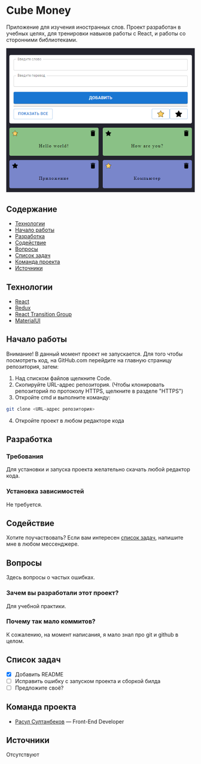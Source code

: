 # Cube Money
Приложение для изучения иностранных слов. Проект разработан в учебных целях, для тренировки навыков работы с React, и работы со сторонними библиотеками.

![Preview](./preview.png)

## Содержание
- [Технологии](#технологии)
- [Начало работы](#начало-работы)
- [Разработка](#разработка)
- [Содействие](#содействие)
- [Вопросы](#вопросы)
- [Список задач](#список-задач)
- [Команда проекта](#команда-проекта)
- [Источники](#источники)

## Технологии
- [React](https://react.dev)
- [Redux](https://redux.js.org)
- [React Transition Group](https://reactcommunity.org/react-transition-group)
- [MaterialUI](https://mui.com)

## Начало работы

Внимание! В данный момент проект не запускается. Для того чтобы посмотреть код, на GitHub.com перейдите на главную страницу репозитория, затем:
1. Над списком файлов щелкните Code.
2. Скопируйте URL-адрес репозитория. (Чтобы клонировать репозиторий по протоколу HTTPS, щелкните в разделе "HTTPS")
3. Откройте cmd и выполните команду: 
```sh
git clone <URL-адрес репозитория>
```
4. Откройте проект в любом редакторе кода

## Разработка

### Требования
Для установки и запуска проекта желательно скачать любой редактор кода.

### Установка зависимостей
Не требуется.

## Содействие
Хотите поучаствовать? Если вам интересен [список задач](#список-задач), напишите мне в любом мессенджере.

## Вопросы
Здесь вопросы о частых ошибках.

### Зачем вы разработали этот проект?
Для учебной практики.

### Почему так мало коммитов?
К сожалению, на момент написания, я мало знал про git и github в целом.

## Список задач
- [x] Добавить README
- [ ] Исправить ошибку с запуском проекта и сборкой билда
- [ ] Предложите своё?

## Команда проекта

- [Расул Султанбеков](https://github.com/rasul-surname) — Front-End Developer

## Источники
Отсутствуют
